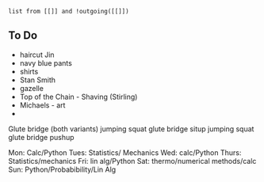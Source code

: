 
```dataview
list from [[]] and !outgoing([[]])
```



## To Do
- haircut Jin
- navy blue pants
- shirts
- Stan Smith
- gazelle
- Top of the Chain - Shaving (Stirling)
- Michaels - art
- 

Glute bridge (both variants)
jumping squat
glute bridge
situp
jumping squat
glute bridge
pushup

Mon: Calc/Python
Tues: Statistics/ Mechanics
Wed: calc/Python
Thurs: Statistics/mechanics
Fri: lin alg/Python
Sat: thermo/numerical methods/calc
Sun: Python/Probabibility/Lin Alg